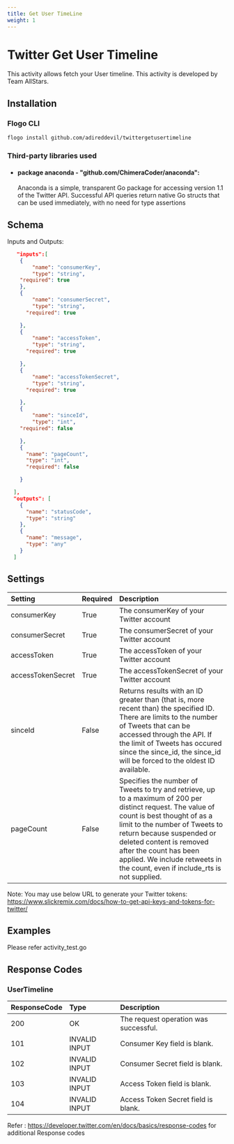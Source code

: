 ```yaml
---
title: Get User TimeLine
weight: 1
---
```


# Twitter Get User Timeline
This activity allows fetch your User timeline.
This activity is developed by Team AllStars.
## Installation
### Flogo CLI
```bash
flogo install github.com/adireddevil/twittergetusertimeline
```

### Third-party libraries used
- #### package anaconda - "github.com/ChimeraCoder/anaconda":
	Anaconda is a simple, transparent Go package for accessing version 1.1 of the Twitter API. Successful API queries return native Go structs that can be used immediately, with no need for type assertions
## Schema
Inputs and Outputs:

```json
   "inputs":[
    {
		"name": "consumerKey",
		"type": "string",
    "required": true
	},
	{
		"name": "consumerSecret",
		"type": "string",
      "required": true

	},
	{
		"name": "accessToken",
		"type": "string",
      "required": true

	},
	{
		"name": "accessTokenSecret",
		"type": "string",
      "required": true

	},
	{
		"name": "sinceId",
		"type": "int",
    "required": false

	},
    {
      "name": "pageCount",
      "type": "int",
      "required": false

    }

  ],
  "outputs": [
    {
      "name": "statusCode",
      "type": "string"
    },
    {
      "name": "message",
      "type": "any"
    }
  ]
```
## Settings
| Setting     | Required | Description |
|:------------|:---------|:------------|
| consumerKey | True     | The consumerKey of your Twitter account |         
| consumerSecret   | True    | The consumerSecret of your Twitter account|
| accessToken       | True    | The accessToken of your Twitter account |
| accessTokenSecret   | True    | The accessTokenSecret of your Twitter account|
| sinceId   | False    | Returns results with an ID greater than (that is, more recent than) the specified ID. There are limits to the number of Tweets that can be accessed through the API. If the limit of Tweets has occured since the since_id, the since_id will be forced to the oldest ID available.|
| pageCount   | False    | Specifies the number of Tweets to try and retrieve, up to a maximum of 200 per distinct request. The value of count is best thought of as a limit to the number of Tweets to return because suspended or deleted content is removed after the count has been applied. We include retweets in the count, even if include_rts is not supplied.|
Note: You may use below URL to generate your Twitter tokens: https://www.slickremix.com/docs/how-to-get-api-keys-and-tokens-for-twitter/
## Examples
Please refer activity_test.go 


## Response Codes
### UserTimeline
| ResponseCode     | Type | Description |
|:------------|:---------|:------------|
|200 |OK| The request operation was successful.|
|101 |INVALID INPUT| Consumer Key field is blank.|
|102 |INVALID INPUT| Consumer Secret field is blank.|
|103 |INVALID INPUT| Access Token field is blank.|
|104 |INVALID INPUT| Access Token Secret field is blank.|

Refer : https://developer.twitter.com/en/docs/basics/response-codes for additional Response codes
